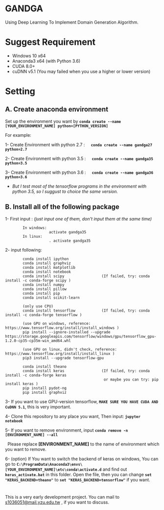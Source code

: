 # GANDGA
Using Deep Learning To Implement Domain Generation Algorithm.

# Suggest Requirement
* Windows 10 x64
* Anaconda3 x64 (with Python 3.6)
* CUDA 8.0+
* cuDNN v5.1 (You may failed when you use a higher or lower version)

# Setting

## A. Create anaconda environment

Set up the environment you want by **`conda create --name [YOUR_ENVIRONMENT_NAME] python=[PYTHON_VERSION]`**

For example: 

1- Create Environment with python 2.7 :     **`conda create --name gandga27 python=2.7`**

2- Create Environment with python 3.5 :     **`conda create --name gandga35 python=3.5`**

3- Create Environment with python 3.6 :     **`conda create --name gandga36 python=3.6`**

* *But I test most of the tensorflow programs in the environment with python 3.5, so I suggust to choice the same version.*

## B. Install all of the following package

1- First input : *(just input one of them, don't input them at the same time)*

            In windows:
                        activate gandga35
            In linux:
                        . activate gandga35
    
2- input following:

            conda install ipython
            conda install graphviz
            conda install matplotlib
            conda install notebook
            conda install scipy                 (If failed, try: conda install -c conda-forge scipy )
            conda install numpy 
            conda install pillow
            conda install pip
            conda install scikit-learn
            
            (only use CPU)
            conda install tensorflow            (If failed, try: conda install -c conda-forge tensorflow )
            
            (use GPU on windows, reference: https://www.tensorflow.org/install/install_windows )
            pip install --ignore-installed --upgrade https://storage.googleapis.com/tensorflow/windows/gpu/tensorflow_gpu-1.2.0-cp35-cp35m-win_amd64.whl
            
            (use GPU on linux, didn't check, reference: https://www.tensorflow.org/install/install_linux )
            pip3 install --upgrade tensorflow-gpu
            
            conda install theano
            conda install keras                 (If failed, try: conda install -c conda-forge keras 
                                                 or maybe you can try: pip install keras )
            pip install pydot-ng  
            pip install graphviz

3- If you want to use GPU-version tensorflow, **`MAKE SURE YOU HAVE CUDA AND CuDNN 5.1`**, this is very important.

4- Clone this repository to any place you want, Then input: **`jupyter notebook`** 

5- If you want to remove environment, input **`conda remove -n [ENVIRONMENT_NAME] --all`**

   Please replace **[ENVIRONMENT_NAME]** to the name of environment which you want to remove.

6- (option) If You want to switch the backend of keras on windows, You can go to **`C:\ProgramData\Anaconda3\envs\[YOUR_ENVIRONMENT_NAME]\etc\conda\activate.d`** and find out **`keras_activate.bat`** in this folder. Open the file, then you can change **`set "KERAS_BACKEND=theano"`** to **`set "KERAS_BACKEND=tensorflow"`** if you want.


#

This is a very early development project.
You can mail to s1036051@mail.yzu.edu.tw , if you want to discuss.
